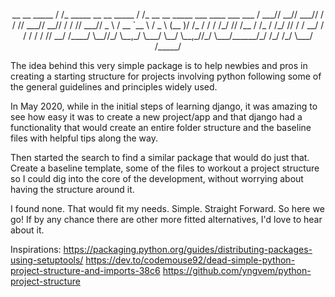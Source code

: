 <p align='center'>
            __                      __                                          
     _____ / /_ _____ __  __ _____ / /_ __  __ _____ ___         ____ ___   ___ 
    / ___// __// ___// / / // ___// __// / / // ___// _ \       / __ `__ \ / _ \
   (__  )/ /_ / /   / /_/ // /__ / /_ / /_/ // /   /  __/      / / / / / //  __/
  /____/ \__//_/    \__,_/ \___/ \__/ \__,_//_/    \___/______/_/ /_/ /_/ \___/ 
                                                       /_____/                 

The idea behind this very simple package is to help newbies and pros in creating
a starting structure for projects involving python following some of the general
guidelines and principles widely used.

In May 2020, while in the initial steps of learning django, it was amazing to
see how easy it was to create a new project/app and that django had a functionality
that would create an entire folder structure and the baseline files with helpful
tips along the way.

Then started the search to find a similar package that would do just that. Create
a baseline template, some of the files to workout a project structure so I could
dig into the core of the development, without worrying about having the structure
around it.

I found none. That would fit my needs. Simple. Straight Forward. So here we go!
If by any chance there are other more fitted alternatives, I'd love to hear about it.

Inspirations:
https://packaging.python.org/guides/distributing-packages-using-setuptools/
https://dev.to/codemouse92/dead-simple-python-project-structure-and-imports-38c6
https://github.com/yngvem/python-project-structure

</p>
